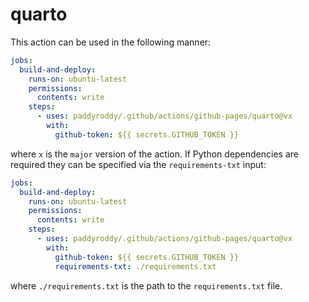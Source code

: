 # quarto

This action can be used in the following manner:

```yaml
jobs:
  build-and-deploy:
    runs-on: ubuntu-latest
    permissions:
      contents: write
    steps:
      - uses: paddyroddy/.github/actions/github-pages/quarto@vx
        with:
          github-token: ${{ secrets.GITHUB_TOKEN }}
```

where `x` is the `major` version of the action. If Python dependencies are
required they can be specified via the `requirements-txt` input:

```yaml
jobs:
  build-and-deploy:
    runs-on: ubuntu-latest
    permissions:
      contents: write
    steps:
      - uses: paddyroddy/.github/actions/github-pages/quarto@vx
        with:
          github-token: ${{ secrets.GITHUB_TOKEN }}
          requirements-txt: ./requirements.txt
```

where `./requirements.txt` is the path to the `requirements.txt` file.
